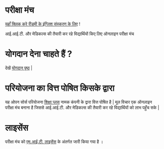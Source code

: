 # परीक्षा मंच

[यहाँ क्लिक करे रीडमी के इंग्लिश संस्करण के लिए](README.md) !

आई.आई.टी. और मेडिकल्स की तैयारी कर रहे विद्यार्थियों किए लिए ऑनलाइन परीक्षा मंच

# योगदान देना चाहते हैं ?

देखें [योगदान पृष्ठ](CONTRIBUTING.hindi.md) |

# परियोजना का वित्त पोषित किसके द्वारा

यह ओपन सोर्स परियोजना [शिक्षा प्लस](https://shikshaplusonline.com) नामक कंपनी के द्वारा वित्त पोषित है |
मूल विचार एक ऑनलाइन परीक्षा मंच बनाना है जिससे आई.आई.टी. और मेडिकल्स की तैयारी कर रहे विद्यार्थियों को लाभ पहुँच सके |

# लाइसेंस

परीक्षा मंच को [एम.आई.टी. लाइसेंस](LICENSE) के अंतर्गत जारी किया गया है ।
